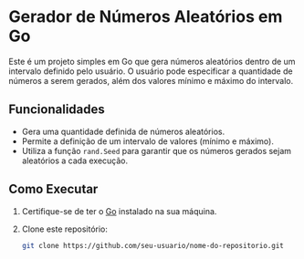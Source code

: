 # Gerador de Números Aleatórios em Go

Este é um projeto simples em Go que gera números aleatórios dentro de um intervalo definido pelo usuário. O usuário pode especificar a quantidade de números a serem gerados, além dos valores mínimo e máximo do intervalo.

## Funcionalidades

- Gera uma quantidade definida de números aleatórios.
- Permite a definição de um intervalo de valores (mínimo e máximo).
- Utiliza a função `rand.Seed` para garantir que os números gerados sejam aleatórios a cada execução.

## Como Executar

1. Certifique-se de ter o [Go](https://golang.org/doc/install) instalado na sua máquina.
2. Clone este repositório:

   ```bash
   git clone https://github.com/seu-usuario/nome-do-repositorio.git
